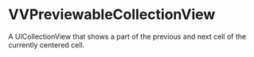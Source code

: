 # VVPreviewableCollectionView
A UICollectionView that shows a part of the previous and next cell of the currently centered cell.
